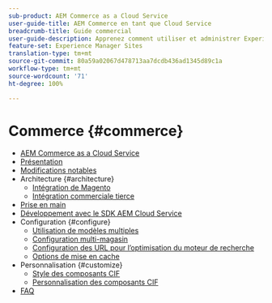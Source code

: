 ```yaml
---
sub-product: AEM Commerce as a Cloud Service
user-guide-title: AEM Commerce en tant que Cloud Service
breadcrumb-title: Guide commercial
user-guide-description: Apprenez comment utiliser et administrer Experience Manager Commerce as a Cloud Service.
feature-set: Experience Manager Sites
translation-type: tm+mt
source-git-commit: 80a59a02067d478713aa7dcdb436ad1345d89c1a
workflow-type: tm+mt
source-wordcount: '71'
ht-degree: 100%

---
```



# Commerce {#commerce}

+ [AEM Commerce as a Cloud Service](/help/commerce-cloud/home.md)
+ [Présentation](overview.md)
+ [Modifications notables](changes.md)
+ Architecture {#architecture}
   + [Intégration de Magento](architecture/magento.md)
   + [Intégration commerciale tierce](architecture/third-party.md)
+ [Prise en main](getting-started.md)
+ [Développement avec le SDK AEM Cloud Service](develop.md)
+ Configuration {#configure}
   + [Utilisation de modèles multiples](configuring/multi-template-usage.md)
   + [Configuration multi-magasin](configuring/multi-store-setup.md)
   + [Configuration des URL pour l’optimisation du moteur de recherche](configuring/advanced-url-configuration.md)
   + [Options de mise en cache](configuring/caching.md)
+ Personnalisation {#customize}
   + [Style des composants CIF](customizing/style-cif-component.md)
   + [Personnalisation des composants CIF](customizing/customize-cif-components.md)
+ [FAQ](faq.md)
